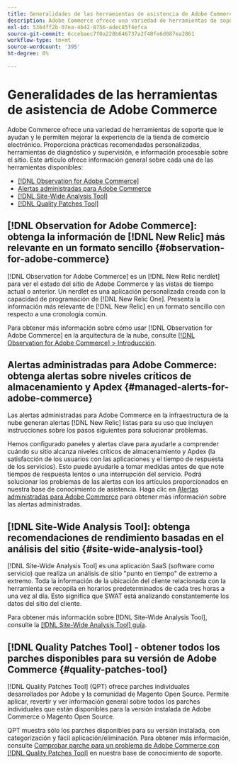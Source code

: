 ```yaml
---
title: Generalidades de las herramientas de asistencia de Adobe Commerce
description: Adobe Commerce ofrece una variedad de herramientas de soporte que le ayudan y le permiten mejorar la experiencia de la tienda de comercio electrónico.
exl-id: 5364ff2b-07ea-4b42-8756-adec85f4efca
source-git-commit: 6ccebaec7f0a228b646737a2f48fe6d087ea2861
workflow-type: tm+mt
source-wordcount: '395'
ht-degree: 0%

---
```


# Generalidades de las herramientas de asistencia de Adobe Commerce

Adobe Commerce ofrece una variedad de herramientas de soporte que le ayudan y le permiten mejorar la experiencia de la tienda de comercio electrónico.
Proporciona prácticas recomendadas personalizadas, herramientas de diagnóstico y supervisión, e información procesable sobre el sitio.
Este artículo ofrece información general sobre cada una de las herramientas disponibles:

* [[!DNL Observation for Adobe Commerce]](#observation-for-adobe-commerce)
* [Alertas administradas para Adobe Commerce](#managed-alerts-for-adobe-commerce)
* [[!DNL Site-Wide Analysis Tool]](#site-wide-analysis-tool)
* [[!DNL Quality Patches Tool]](#quality-patches-tool)

## [!DNL Observation for Adobe Commerce]: obtenga la información de [!DNL New Relic] más relevante en un formato sencillo {#observation-for-adobe-commerce}

[!DNL Observation for Adobe Commerce] es un [!DNL New Relic nerdlet] para ver el estado del sitio de Adobe Commerce y las vistas de tiempo actual o anterior. Un nerdlet es una aplicación personalizada creada con la capacidad de programación de [!DNL New Relic One]. Presenta la información más relevante de [!DNL New Relic] en un formato sencillo con respecto a una cronología común.

Para obtener más información sobre cómo usar [!DNL Observation for Adobe Commerce] en la arquitectura de la nube, consulte [[!DNL Observation for Adobe Commerce] > Introducción](https://experienceleague.adobe.com/docs/commerce-operations/tools/observation-for-adobe-commerce/intro.html).

## Alertas administradas para Adobe Commerce: obtenga alertas sobre niveles críticos de almacenamiento y Apdex  {#managed-alerts-for-adobe-commerce}

Las alertas administradas para Adobe Commerce en la infraestructura de la nube generan alertas [!DNL New Relic] listas para su uso que incluyen instrucciones sobre los pasos siguientes para solucionar problemas.

Hemos configurado paneles y alertas clave para ayudarle a comprender cuándo su sitio alcanza niveles críticos de almacenamiento y Apdex (la satisfacción de los usuarios con las aplicaciones y el tiempo de respuesta de los servicios). Esto puede ayudarle a tomar medidas antes de que note tiempos de respuesta lentos o una interrupción del servicio. Podrá solucionar los problemas de las alertas con los artículos proporcionados en nuestra base de conocimiento de asistencia. Haga clic en [Alertas administradas para Adobe Commerce](https://experienceleague.adobe.com/en/docs/commerce-operations/tools/managed-alerts-for-adobe-commerce/managed-alerts-for-magento-commerce) para obtener más información sobre las alertas administradas.


## [!DNL Site-Wide Analysis Tool]: obtenga recomendaciones de rendimiento basadas en el análisis del sitio {#site-wide-analysis-tool}

[!DNL Site-Wide Analysis Tool] es una aplicación SaaS (software como servicio) que realiza un análisis de sitio &quot;punto en tiempo&quot; de extremo a extremo. Toda la información de la ubicación del cliente relacionada con la herramienta se recopila en horarios predeterminados de cada tres horas a una vez al día. Esto significa que SWAT está analizando constantemente los datos del sitio del cliente.

Para obtener más información sobre [!DNL Site-Wide Analysis Tool], consulte la [[!DNL Site-Wide Analysis Tool] guía](https://experienceleague.adobe.com/docs/commerce-operations/tools/site-wide-analysis-tool/intro.html).

## [!DNL Quality Patches Tool] - obtener todos los parches disponibles para su versión de Adobe Commerce {#quality-patches-tool}

[!DNL Quality Patches Tool] (QPT) ofrece parches individuales desarrollados por Adobe y la comunidad de Magento Open Source. Permite aplicar, revertir y ver información general sobre todos los parches individuales que están disponibles para la versión instalada de Adobe Commerce o Magento Open Source.

QPT muestra sólo los parches disponibles para su versión instalada, con categorización y fácil aplicación/eliminación. Para obtener más información, consulte [Comprobar parche para un problema de Adobe Commerce con [!DNL Quality Patches Tool]](/help/support-tools/patches-available-in-qpt-tool/check-patch-for-magento-issue-with-magento-quality-patches.md) en nuestra base de conocimiento de soporte.
